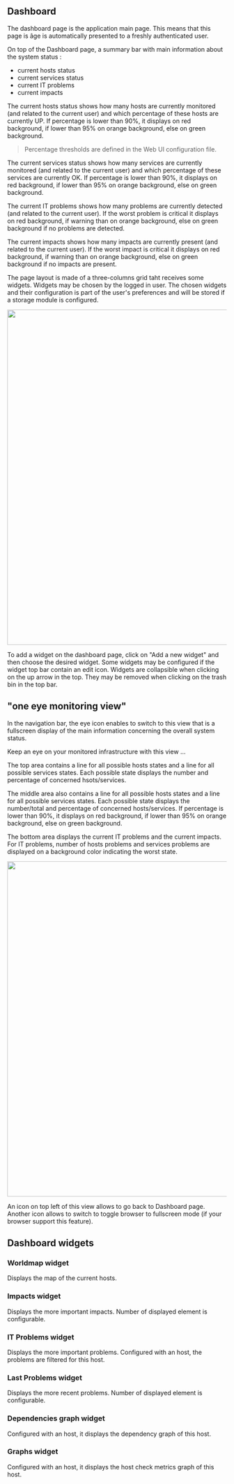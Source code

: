 ## Dashboard

The dashboard page is the application main page. This means that this page is âge is automatically presented to a freshly authenticated user.

On top of the Dashboard page, a summary bar with main information about the system status : 
 - current hosts status
 - current services status
 - current IT problems
 - current impacts

The current hosts status shows how many hosts are currently monitored (and related to the current user) and which percentage of these hosts are currently UP. If percentage is lower than 90%, it displays on red background, if lower than 95% on orange background, else on green background.
> Percentage thresholds are defined in the Web UI configuration file.

The current services status shows how many services are currently monitored (and related to the current user) and which percentage of these services are currently OK. If percentage is lower than 90%, it displays on red background, if lower than 95% on orange background, else on green background.

The current IT problems shows how many problems are currently detected (and related to the current user). If the worst problem is critical it displays on red background, if warning than on orange background, else on green background if no problems are detected.

The current impacts shows how many impacts are currently present (and related to the current user). If the worst impact is critical it displays on red background, if warning than on orange background, else on green background if no impacts are present.



The page layout is made of a three-columns grid taht receives some widgets. Widgets may be chosen by the logged in user. The chosen widgets and their configuration is part of the user's preferences and will be stored if a storage module is configured.

 <img src="https://raw.githubusercontent.com/wiki/shinken-monitoring/mod-webui/02.jpg" width="768">

 To add a widget on the dashboard page, click on "Add a new widget" and then choose the desired widget. Some widgets may be configured if the widget top bar contain an edit icon. Widgets are collapsible when clicking on the up arrow in the top. They may be removed when clicking on the trash bin in the top bar.


## "one eye monitoring view"

 In the navigation bar, the eye icon enables to switch to this view that is a fullscreen display of the main information concerning the overall system status.

 Keep an eye on your monitored infrastructure with this view ...

 The top area contains a line for all possible hosts states and a line for all possible services states. Each possible state displays the number and percentage of concerned hsots/services.

 The middle area also contains a line for all possible hosts states and a line for all possible services states. Each possible state displays the number/total and percentage of concerned hosts/services. If percentage is lower than 90%, it displays on red background, if lower than 95% on orange background, else on green background.

 The bottom area displays the current IT problems and the current impacts. For IT problems, number of hosts problems and services problems are displayed on a background color indicating the worst state.

<img src="https://raw.githubusercontent.com/wiki/shinken-monitoring/mod-webui/32.jpg" width="768">

An icon on top left of this view allows to go back to Dashboard page. Another icon allows to switch to toggle browser to fullscreen mode (if your browser support this feature).



## Dashboard widgets

### Worldmap widget
 Displays the map of the current hosts.

### Impacts widget
 Displays the more important impacts. Number of displayed element is configurable.

### IT Problems widget
 Displays the more important problems. Configured with an host, the problems are filtered for this host.

### Last Problems widget
 Displays the more recent problems. Number of displayed element is configurable.

### Dependencies graph widget
 Configured with an host, it displays the dependency graph of this host.

### Graphs widget
 Configured with an host, it displays the host check metrics graph of this host.


